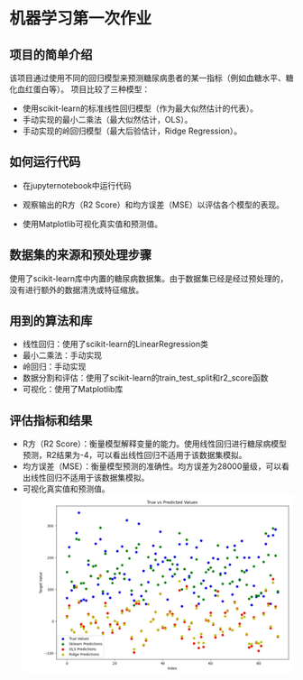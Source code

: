 # 机器学习第一次作业
## 项目的简单介绍
该项目通过使用不同的回归模型来预测糖尿病患者的某一指标（例如血糖水平、糖化血红蛋白等）。
项目比较了三种模型：
- 使用scikit-learn的标准线性回归模型（作为最大似然估计的代表）。
- 手动实现的最小二乘法（最大似然估计，OLS）。
- 手动实现的岭回归模型（最大后验估计，Ridge Regression）。
## 如何运行代码

- 在jupyternotebook中运行代码

- 观察输出的R方（R2 Score）和均方误差（MSE）以评估各个模型的表现。

- 使用Matplotlib可视化真实值和预测值。
## 数据集的来源和预处理步骤

使用了scikit-learn库中内置的糖尿病数据集。由于数据集已经是经过预处理的，没有进行额外的数据清洗或特征缩放。
## 用到的算法和库

- 线性回归：使用了scikit-learn的LinearRegression类
- 最小二乘法：手动实现
- 岭回归：手动实现
- 数据分割和评估：使用了scikit-learn的train_test_split和r2_score函数
- 可视化：使用了Matplotlib库
## 评估指标和结果

- R方（R2 Score）：衡量模型解释变量的能力。使用线性回归进行糖尿病模型预测，R2结果为-4，可以看出线性回归不适用于该数据集模拟。
- 均方误差（MSE）：衡量模型预测的准确性。均方误差为28000量级，可以看出线性回归不适用于该数据集模拟。
- 可视化真实值和预测值。![image](结果图.png)
